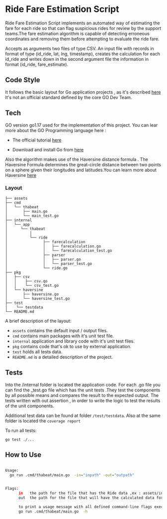 # Ride Fare Estimation Script

Ride Fare Estimation Script implements an automated way of estimating the fare for each ride so that can flag
suspicious rides for review by the support teams.The fare estimation algorithm is capable of detecting erroneous
coordinates and removing them before attempting to evaluate the ride fare.

Accepts as arguments two files of type CSV. An input file with records in format of type
(id_ride, lat, lng, timestamp), creates the calculation for each id_ride and writes down in the second argument file the
information in format (id_ride, fare_estimate).

## Code Style

It follows the basic layout for Go application projects ,
as it's described [here](https://github.com/golang-standards/project-layout)
It's not an official standard defined by the core GO Dev Team.

## Tech

GO version go1.17 used for the implementation of this project.
You can lear more about the GO Programming language here :

 * The official tutorial [here](https://tour.golang.org/basics/1)

 * Download and install Go from [here](https://golang.org/doc/install)

Also the algorithm  makes use of the Haversine distance formula .
The Haversine Formula determines the great-circle distance between two points on a sphere given their
longitudes and latitudes.You can learn more about Haversine [here](https://en.wikipedia.org/wiki/Haversine_formula)

### Layout

```tree
├── assets
├── cmd
│   └── thabeat
│       ├── main.go
│       └── main_test.go
├── internal
│   └── app
│      └── thabeat
│          │
│          └── ride
│                ├── farecalculation
│                │   ├── farecalculation.go
│                │   └── farecalculation_test.go
│                ├── parser
│                │   ├── parser.go
│                │   └── parser_test.go
│                └── ride.go
├── pkg
│   ├── csv
│   │    ├── csv.qo
│   │    └── csv_test.go
│   └── haversine
│       ├── haversine.go
│       └── haversine_test.go
├── test
│    └── testdata
└── README.md

```
A brief description of the layout:

* `assets` contains the default input / output files.
* `cmd` contains main packages with it's unit test file.
* `internal` application and library code with it's unit test files.
* `pkg` contains code that's ok to use by external application.
* `test` holds all tests data.
* `README.md` is a detailed description of the project.

## Tests

Into the /internal folder is located the application code. For each .go file you can find the _test.go file
which has the unit tests .They test the  components by all possible means and compares the result to the
expected output. The tests written with out assertion , in order  to write the logic to test the results of the unit components.

Additional test data can be found at folder `/test/testdata`. Also at the same folder is located the `coverage report`

To run all tests:

```
go test ./...
```

## How to Use

```bash

Usage:
  go run .cmd/thabeat/main.go  -in="inpath" -out="outpath"


Flags:
      in   the path for the file that has the Ride data ,ex : assets/input.csv
      out  the path for the file that will have the calculated data for each Ride , ex :assets/output.csv

      to print a usage message with all defined command-line flags execute :
      go run .cmd/thabeat/main.go  -h
```
